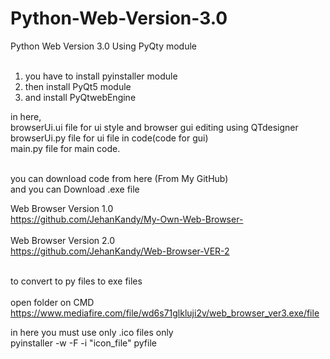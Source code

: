 # Python-Web-Version-3.0
Python Web Version 3.0 Using PyQty module 
<br>
<br>
1. you have to install pyinstaller module<br>
2. then install PyQt5 module<br>
3. and install PyQtwebEngine<br>

in here,
<br>
browserUi.ui file for ui style and browser gui editing using QTdesigner <br>
browserUi.py file for ui file in code(code for gui)<br>
main.py file for main code.


<br>
you can download code from here (From My GitHub)<br>
and you can Download .exe file
<br>

Web Browser Version 1.0 <br>
https://github.com/JehanKandy/My-Own-Web-Browser-
<br><br>
Web Browser Version 2.0 <br>
https://github.com/JehanKandy/Web-Browser-VER-2
<br><br>




to convert to py files to exe files
<br><br>
open folder on CMD<br>
https://www.mediafire.com/file/wd6s71glkluji2v/web_browser_ver3.exe/file

in here you must use only .ico files only<br>
pyinstaller -w -F -i "icon_file" pyfile
